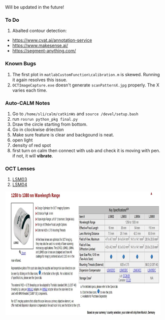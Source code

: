 
Will be updated in the future!

### To Do
1. Abalted contour detection:
  - https://www.cvat.ai/annotation-service
  - https://www.makesense.ai/
  - https://segment-anything.com/

### Known Bugs

1. The first plot in `matlabCustomFunction\calibration.m` is skewed. Running it again resolves this issue.
2. `OCTImageCapture.exe` doesn't generate `scanPatternX.jpg` properly. The X varies each time.


### Auto-CALM Notes
1. Go to `/home/sli/calm/catkinWs`  and `source /devel/setup.bash`
2. run `rosrun python_pkg final.py`
3. Draw the circle starting from bottom.
4. Go in clockwise driection
5. Make sure feature is clear and backgound is neat.
6. open light
7. density of red spot
6. first turn on calm then connect with usb and check it is moving with pen. if not, it will **vibrate**.


### OCT Lenses
1. [LSM03](https://www.thorlabs.com/thorproduct.cfm?partnumber=LSM03)
2. [LSM04](https://www.thorlabs.com/thorproduct.cfm?partnumber=LSM04)

<img src="OCTLens.JPG"  width="800" height="400">
